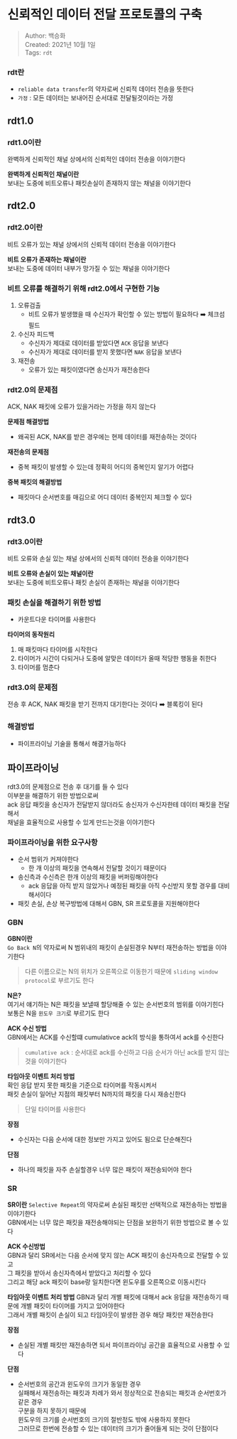 # 신뢰적인 데이터 전달 프로토콜의 구축
>Author: 백승화  
>Created: 2021년 10월 1일  
>Tags: `rdt`

### rdt란
- `reliable data transfer`의 약자로써 신뢰적 데이터 전송을 뜻한다  
- `가정` : 모든 데이터는 보내어진 순서대로 전달될것이라는 가정

## rdt1.0
### rdt1.0이란
완벽하게 신뢰적인 채널 상에서의 신뢰적인 데이터 전송을 이야기한다

**완벽하게 신뢰적인 채널이란**  
보내는 도중에 비트오류나 패킷손실이 존재하지 않는 채널을 이야기한다

## rdt2.0
### rdt2.0이란
비트 오류가 있는 채널 상에서의 신뢰적 데이터 전송을 이야기한다

**비트 오류가 존재하는 채널이란**  
보내는 도중에 데이터 내부가 망가질 수 있는 채널을 이야기한다

### 비트 오류를 해결하기 위해 rdt2.0에서 구현한 기능
1. 오류검출
    - 비트 오류가 발생했을 때 수신자가 확인할 수 있는 방법이 필요하다 ➡️ 체크섬 필드
2. 수신자 피드백
   - 수신자가 제대로 데이터를 받았다면 `ACK` 응답을 보낸다  
    - 수신자가 제대로 데이터를 받지 못했다면 `NAK` 응답을 보낸다
3. 재전송
    - 오류가 있는 패킷이였다면 송신자가 재전송한다
    
### rdt2.0의 문제점
ACK, NAK 패킷에 오류가 있을거라는 가정을 하지 않는다

**문제점 해결방법**
- 왜곡된 ACK, NAK를 받은 경우에는 현제 데이터를 재전송하는 것이다

**재전송의 문제점**
- 중복 패킷이 발생할 수 있는데 정확히 어디의 중복인지 알기가 어렵다

**중복 패킷의 해결방법**
- 패킷마다 순서번호를 매김으로 어디 데이터 중복인지 체크할 수 있다


## rdt3.0
### rdt3.0이란
비트 오류와 손실 있는 채널 상에서의 신뢰적 데이터 전송을 이야기한다

**비트 오류와 손실이 있는 채널이란**  
보내는 도중에 비트오류나 패킷 손실이 존재하는 채널을 이야기한다

### 패킷 손실을 해결하기 위한 방법
- 카운트다운 타이머를 사용한다

**타이머의 동작원리**
1. 매 패킷마다 타이머를 시작한다
2. 타이머가 시간이 다되거나 도중에 알맞은 데이터가 올때 적당한 행동을 취한다
3. 타이머를 멈춘다

### rdt3.0의 문제점
전송 후 ACK, NAK 패킷을 받기 전까지 대기한다는 것이다 ➡️ 블록킹이 된다

### 해결방법
- 파이프라이닝 기술을 통해서 해결가능하다

## 파이프라이닝
rdt3.0의 문제점으로 전송 후 대기를 들 수 있다  
이부분을 해결하기 위한 방법으로써  
ack 응답 패킷을 송신자가 전달받지 않더라도 송신자가 수신자한테 데이터 패킷을 전달해서  
채널을 효율적으로 사용할 수 있게 만드는것을 이야기한다

### 파이프라이닝을 위한 요구사항
- 순서 범위가 커져야한다
   - 한 개 이상의 패킷을 연속해서 전달할 것이기 때문이다
- 송신측과 수신측은 한개 이상의 패킷을 버퍼링해야한다
   - ack 응답을 아직 받지 않았거나 예정된 패킷을 아직 수신받지 못할 경우를 대비해서이다
- 패킷 손실, 손상 복구방법에 대해서 GBN, SR 프로토콜을 지원해야한다

### GBN

**GBN이란**  
`Go Back N`의 약자로써 N 범위내의 패킷이 손실된경우 N부터 재전송하는 방법을 이야기한다
>다른 이름으로는 N의 위치가 오른쪽으로 이동한기 때문에 `sliding window protocol`로 부르기도 한다

**N은?**  
여기서 얘기하는 N은 패킷을 보낼때 할당해줄 수 있는 순서번호의 범위를 이야기힌다    
보통은 N을 `윈도우 크기`로 부르기도 한다

**ACK 수신 방법**  
GBN에서는 ACK를 수신할떄 cumulativce ack의 방식을 통하여서 ack를 수신한다  
>`cumulative ack` : 순서대로 ack를 수신하고 다음 순서가 아닌 ack를 받지 않는 것을 이야기한다

**타임아웃 이벤트 처리 방법**  
확인 응답 받지 못한 패킷을 기준으로 타이머를 작동시켜서   
패킷 손실이 일어난 지점의 패킷부터 N까지의 패킷을 다시 재송신한다
>단일 타이머를 사용한다  

**장점**  
- 수신자는 다음 순서에 대한 정보만 가지고 있어도 됨으로 단순해진다  

**단점**  
- 하나의 패킷을 자주 손실할경우 너무 많은 패킷이 재전송되어야 한다   

### SR

**SR이란**
`Selective Repeat`의 약자로써 손실된 패킷만 선택적으로 재전송하는 방법을 이야기한다  
GBN에서는 너무 많은 패킷을 재전송해야되는 단점을 보완하기 위한 방법으로 볼 수 있다  

**ACK 수신방법**  
GBN과 달리 SR에서는 다음 순서에 맞지 않는 ACK 패킷이 송신자측으로 전달할 수 있고  
그 패킷을 받아서 송신자측에서 받았다고 처리할 수 있다  
그리고 해당 ack 패킷이 base랑 일치한다면 윈도우를 오른쪽으로 이동시킨다  

**타임아웃 이벤트 처리 방법**
GBN과 달리 개별 패킷에 대해서 ack 응답을 재전송하기 때문에 개별 패킷이 타이머를 가지고 있어야한다  
그래서 개별 패킷이 손실이 되고 타임아웃이 발생한 경우 해당 패킷만 재전송한다  

**장점**  
- 손실된 개별 패킷만 재전송하면 되서 파이프라이닝 공간을 효율적으로 사용할 수 있다  

**단점**  
- 순서번호의 공간과 윈도우의 크기가 동일한 경우  
  실패해서 재전송하는 패킷과 차례가 와서 정상적으로 전송되는 패킷과 순서번호가 같은 경우  
  구분을 하지 못하기 때문에  
  윈도우의 크기를 순서번호의 크기의 절반정도 밖에 사용하지 못한다  
  그러므로 한번에 전송할 수 있는 데이터의 크기가 줄어들게 되는 것이 단점이다  
  
